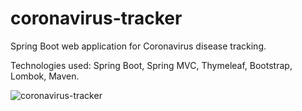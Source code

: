 # coronavirus-tracker

Spring Boot web application for Coronavirus disease tracking.

Technologies used: Spring Boot, Spring MVC, Thymeleaf, Bootstrap, Lombok, Maven.

![coronavirus-tracker](https://user-images.githubusercontent.com/86558116/216401061-98bd3799-a5a0-4f03-8153-91f261ce690e.png)
